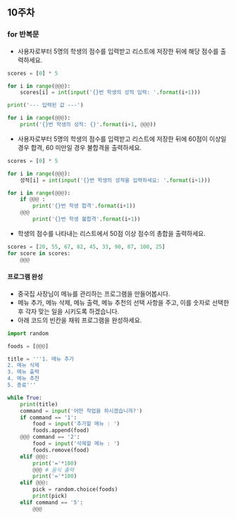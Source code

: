## 10주차

### for 반복문
- 사용자로부터 5명의 학생의 점수를 입력받고 리스트에 저장한 뒤에 해당 점수를 출력하세요.
```python
scores = [0] * 5

for i in range(@@@):
    scores[i] = int(input('{}번 학생의 성적 입력: '.format(i+1)))

print('--- 입력된 값 ---')

for i in range(@@@):
    print('{}번 학생의 성적: {}'.format(i+1, @@@))
```

- 사용자로부터 5명의 학생의 점수를 입력받고 리스트에 저장한 뒤에 60점이 이상일 경우 합격, 60 미만일 경우 불합격을 출력하세요.
```python
scores = [0] * 5

for i in range(@@@):
    성적[i] = int(input('{}번 학생의 성적을 입력하세요: '.format(i+1)))

for i in range(@@@):
    if @@@ :
        print('{}번 학생 합격'.format(i+1))
    @@@
        print('{}번 학생 불합격'.format(i+1))
```

- 학생의 점수를 나타내는 리스트에서 50점 이상 점수의 총합을 출력하세요.
```python
scores = [20, 55, 67, 82, 45, 33, 90, 87, 100, 25]
for score in scores:
    @@@
```

#### 프로그램 완성

- 중국집 사장님이 메뉴를 관리하는 프로그램을 만들어봅시다.
- 메뉴 추가, 메뉴 삭제, 메뉴 출력, 메뉴 추천의 선택 사항을 주고, 이를 숫자로 선택한 후 각자 맞는 일을 시키도록 하겠습니다.
- 아래 코드의 빈칸을 채워 프로그램을 완성하세요.

```python
import random

foods = [@@@]

title = '''1. 메뉴 추가
2. 메뉴 삭제
3. 메뉴 출력
4. 메뉴 추천
5. 종료'''

while True:
    print(title)
    command = input('어떤 작업을 하시겠습니까?')
    if command == '1':
        food = input('추가할 메뉴 : ')
        foods.append(food)
    @@@ command == '2':
        food = input('삭제할 메뉴 : ')
        foods.remove(food)
    elif @@@:
        print('='*100)
        @@@ # 음식 출력
        print('='*100)
    elif @@@:
        pick = random.choice(foods)
        print(pick)
    elif command == '5':
        @@@
```
